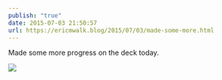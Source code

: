 ```yaml
---
publish: "true"
date: 2015-07-03 21:50:57
url: https://ericmwalk.blog/2015/07/03/made-some-more.html
---
```


Made some more progress on the deck today.

![](https://ericmwalk.blog/uploads/2022/e7c0423ad7.jpg)